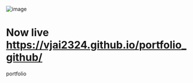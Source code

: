 ![image](https://github.com/vjai2324/portfolio_github/assets/122075370/73f4663f-4bd0-411b-9d51-85cb05a9378d)

# Now live https://vjai2324.github.io/portfolio_github/
portfolio 

